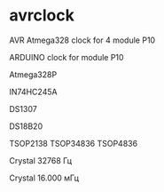 # avrclock
AVR Atmega328 clock for 4 module P10

ARDUINO clock for module P10

Atmega328P

IN74HC245A

DS1307

DS18B20

TSOP2138 TSOP34836 TSOP4836

Crystal 32768 Гц

Crystal 16.000 мГц

